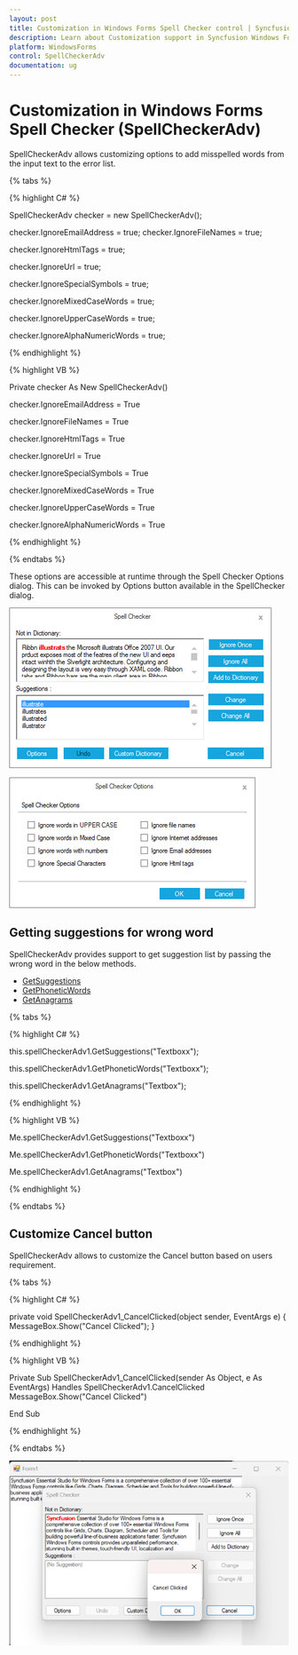 ```yaml
---
layout: post
title: Customization in Windows Forms Spell Checker control | Syncfusion
description: Learn about Customization support in Syncfusion Windows Forms Spell Checker (SpellCheckerAdv) control and more details.
platform: WindowsForms
control: SpellCheckerAdv
documentation: ug
---
```


# Customization in Windows Forms Spell Checker (SpellCheckerAdv)

SpellCheckerAdv allows customizing options to add misspelled words from the input text to the error list.

{% tabs %}

{% highlight C# %}

SpellCheckerAdv checker = new SpellCheckerAdv();

checker.IgnoreEmailAddress = true;
checker.IgnoreFileNames = true;

checker.IgnoreHtmlTags = true;

checker.IgnoreUrl = true;

checker.IgnoreSpecialSymbols = true;

checker.IgnoreMixedCaseWords = true;

checker.IgnoreUpperCaseWords = true;

checker.IgnoreAlphaNumericWords = true;


{% endhighlight %}


{% highlight VB %}


Private checker As New SpellCheckerAdv()

checker.IgnoreEmailAddress = True

checker.IgnoreFileNames = True

checker.IgnoreHtmlTags = True

checker.IgnoreUrl = True

checker.IgnoreSpecialSymbols = True

checker.IgnoreMixedCaseWords = True

checker.IgnoreUpperCaseWords = True

checker.IgnoreAlphaNumericWords = True

{% endhighlight %}

{% endtabs %}

These options are accessible at runtime through the Spell Checker Options dialog. This can be invoked by Options button available in the SpellChecker dialog.

![SpellCheckerAdv dialog window](Customization_images/Options1.png)
 
![SpellCheckerAdv spell checker option window](Customization_images/Options2.png)


## Getting suggestions for wrong word

SpellCheckerAdv provides support to get suggestion list by passing the wrong word in the below methods.

* [GetSuggestions](https://help.syncfusion.com/cr/windowsforms/Syncfusion.Windows.Forms.Tools.SpellCheckerAdv.html#Syncfusion_Windows_Forms_Tools_SpellCheckerAdv_GetSuggestions_System_String_)
* [GetPhoneticWords](https://help.syncfusion.com/cr/windowsforms/Syncfusion.Windows.Forms.Tools.SpellCheckerAdv.html#Syncfusion_Windows_Forms_Tools_SpellCheckerAdv_GetPhoneticWords_System_String_)
* [GetAnagrams](https://help.syncfusion.com/cr/windowsforms/Syncfusion.Windows.Forms.Tools.SpellCheckerAdv.html#Syncfusion_Windows_Forms_Tools_SpellCheckerAdv_GetAnagrams_System_String_)


{% tabs %}

{% highlight C# %}

this.spellCheckerAdv1.GetSuggestions("Textboxx");

this.spellCheckerAdv1.GetPhoneticWords("Textboxx");

this.spellCheckerAdv1.GetAnagrams("Textbox");

{% endhighlight %}

{% highlight VB %}

Me.spellCheckerAdv1.GetSuggestions("Textboxx")

Me.spellCheckerAdv1.GetPhoneticWords("Textboxx")

Me.spellCheckerAdv1.GetAnagrams("Textbox")

{% endhighlight %}

{% endtabs %}

## Customize Cancel button

SpellCheckerAdv allows to customize the Cancel button based on users requirement.


{% tabs %}

{% highlight C# %}

private void SpellCheckerAdv1_CancelClicked(object sender, EventArgs e)
{
    MessageBox.Show("Cancel Clicked");
}

{% endhighlight %}

{% highlight VB %}

Private Sub SpellCheckerAdv1_CancelClicked(sender As Object, e As EventArgs) Handles SpellCheckerAdv1.CancelClicked
    MessageBox.Show("Cancel Clicked")

End Sub

{% endhighlight %}

{% endtabs %}

![Spell Checker customize Cancel button](Customization_Images/Customize%20Cancel%20button.png)